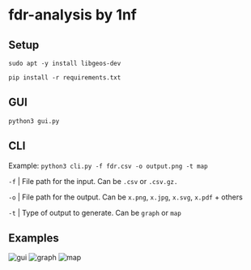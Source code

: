 # fdr-analysis by 1nf

## Setup

`sudo apt -y install libgeos-dev`

`pip install -r requirements.txt`

## GUI

`python3 gui.py`




## CLI

Example:
`python3 cli.py -f fdr.csv -o output.png -t map`

`-f` | File path for the input. Can be `.csv` or `.csv.gz.`

`-o` | File path for the output. Can be `x.png`, `x.jpg`, `x.svg`, `x.pdf` + others

`-t` | Type of output to generate. Can be `graph` or `map`

## Examples
![gui](https://user-images.githubusercontent.com/20270765/193347644-e9353523-3634-4b5a-b93c-4bffe21ae17a.gif)
![graph](https://user-images.githubusercontent.com/20270765/193347725-72698186-e32d-4bd3-927f-adeecedb7a52.png)
![map](https://user-images.githubusercontent.com/20270765/193347739-39781187-79ae-418e-83de-c6faf4089d1e.png)
